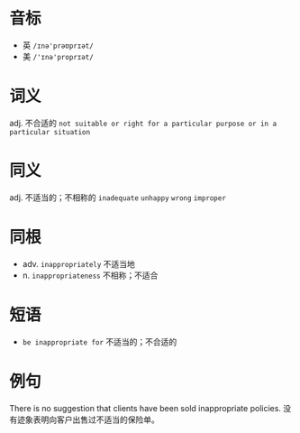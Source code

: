 # 音标

- 英 `/ɪnə'prəʊprɪət/`
- 美 `/'ɪnə'proprɪət/`

# 词义

adj. 不合适的
`not suitable or right for a particular purpose or in a particular situation`

# 同义

adj. 不适当的；不相称的
`inadequate` `unhappy` `wrong` `improper`

# 同根

- adv. `inappropriately` 不适当地
- n. `inappropriateness` 不相称；不适合

# 短语

- `be inappropriate for` 不适当的；不合适的

# 例句

There is no suggestion that clients have been sold inappropriate policies.
没有迹象表明向客户出售过不适当的保险单。


